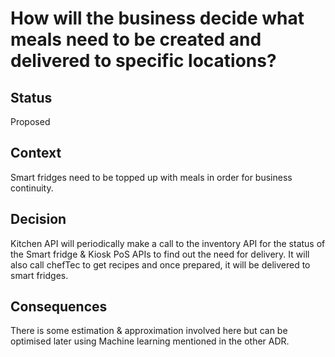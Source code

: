# How will the business decide what meals need to be created and delivered to specific locations?
## Status 
Proposed
 ## Context 
Smart fridges need to be topped up with meals in order for business continuity. 
## Decision 
Kitchen API will periodically make a call to the inventory API for the status of the Smart fridge & Kiosk PoS APIs to find out the need for delivery.  It will also call chefTec to get recipes and once prepared, it will be delivered to smart fridges.
## Consequences
There is some estimation & approximation involved here but can be optimised later using Machine learning mentioned in the other ADR.